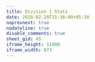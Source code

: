 ```yaml
---
title: Division 1 Stats
date: 2020-02-20T15:36:00+05:30
noprevnext: true
nodateline: true
disable_comments: true
sheet_gid: 45
iframe_height: 11900
iframe_width: 873
---
```

